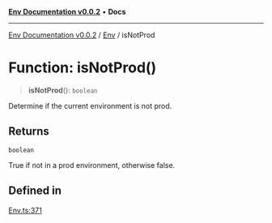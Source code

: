 [**Env Documentation v0.0.2**](../../README.md) • **Docs**

***

[Env Documentation v0.0.2](../../modules.md) / [Env](../README.md) / isNotProd

# Function: isNotProd()

> **isNotProd**(): `boolean`

Determine if the current environment is not prod.

## Returns

`boolean`

True if not in a prod environment, otherwise false.

## Defined in

[Env.ts:371](https://github.com/stonemjs/env/blob/695c924d11add6d23337945b2dffa763b18be5aa/src/Env.ts#L371)
